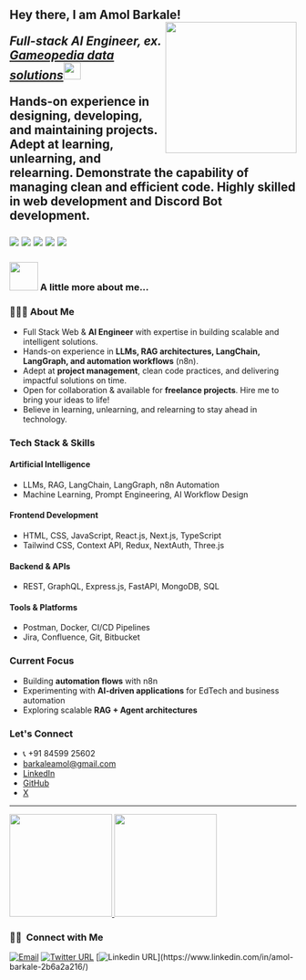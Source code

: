 <h2>Hey there, I am Amol Barkale! 
<!--  <img src="https://media.giphy.com/media/12oufCB0MyZ1Go/giphy.gif" width="50"></h2> -->
<img align='right' src="https://media.giphy.com/media/M9gbBd9nbDrOTu1Mqx/giphy.gif" width="230">
<p><em>Full-stack AI Engineer, ex. <a href="https://www.gameopedia.com/">Gameopedia data solutions</a><img src="https://media.giphy.com/media/WUlplcMpOCEmTGBtBW/giphy.gif" width="30"> 
</em></p>





 Hands-on experience in designing, developing, and maintaining projects.
 Adept at learning, unlearning, and relearning. Demonstrate the capability of managing clean and efficient code.
 Highly skilled in web development and Discord Bot development.
 
<p>
<img src="https://img.shields.io/badge/JS-Javascript-red"/>
<img src="https://img.shields.io/badge/React-React-blue"/>
<img src="https://img.shields.io/badge/Next-Next-green"/>
<img src="https://img.shields.io/badge/express-Express-blueviolet"/>
<img src="https://img.shields.io/badge/Mongodb-mongodb-brightgreen"/>
</p>


### <img src="https://media.giphy.com/media/VgCDAzcKvsR6OM0uWg/giphy.gif" width="50"> A little more about me...  

### 👨🏻‍💻 About Me  
- Full Stack Web & **AI Engineer** with expertise in building scalable and intelligent solutions.  
- Hands-on experience in **LLMs, RAG architectures, LangChain, LangGraph, and automation workflows** (n8n).  
- Adept at **project management**, clean code practices, and delivering impactful solutions on time.  
- Open for collaboration & available for **freelance projects**. Hire me to bring your ideas to life!  
- Believe in learning, unlearning, and relearning to stay ahead in technology.

### Tech Stack & Skills  

#### Artificial Intelligence  
- LLMs, RAG, LangChain, LangGraph, n8n Automation  
- Machine Learning, Prompt Engineering, AI Workflow Design  

#### Frontend Development  
- HTML, CSS, JavaScript, React.js, Next.js, TypeScript  
- Tailwind CSS, Context API, Redux, NextAuth, Three.js  

#### Backend & APIs  
- REST, GraphQL, Express.js, FastAPI, MongoDB, SQL

#### Tools & Platforms  
- Postman, Docker, CI/CD Pipelines  
- Jira, Confluence, Git, Bitbucket

### Current Focus  
- Building **automation flows** with n8n  
- Experimenting with **AI-driven applications** for EdTech and business automation  
- Exploring scalable **RAG + Agent architectures**

### Let's Connect  
- 📞 +91 84599 25602  
- barkaleamol@gmail.com  
- [LinkedIn]([https://linkedin.com/in/amol-barkale](https://www.linkedin.com/in/amol-barkale/))  
- [GitHub]([https://github.com/amolbarkale](https://github.com/amolbarkale))
- [X]([https://linkedin.com/in/amol-barkale]([https://www.linkedin.com/in/amol-barkale/](https://x.com/amolsbarkale)))

---
 
<a width="50%" margin="auto" href="https://github.com/AVS1508">
  <img height="180em" src="https://github-readme-stats.vercel.app/api?username=amolbarkale&theme=buefy&show_icons=true" />
  <img height="180em" src="https://github-readme-stats.vercel.app/api/top-langs/?username=amolbarkale&theme=buefy&layout=compact" />
</a>



<h3> 🤝🏻 &nbsp;Connect with Me </h3>

<a href="mailto:barkaleamol@gmail.com"><img alt="Email" src="https://img.shields.io/badge/Email-barkaleamol@gmail.com-blue?style=flat-square&logo=gmail"></a>
[![Twitter URL](https://img.shields.io/twitter/url/https/twitter.com/bukotsunikki.svg?style=social&label=connect%20%40barkale_amol)]([https://twitter.com/barkale_amol](https://x.com/amolsbarkale))
[![Linkedin URL](https://img.shields.io/badge/-Linkedin-blue?style=flat-square&logo=Linkedin&logoColor=white&link=[https://www.linkedin.com/in/amol-barkale-2b6a2a216/](https://www.linkedin.com/in/amol-barkale/))](https://www.linkedin.com/in/amol-barkale-2b6a2a216/)
